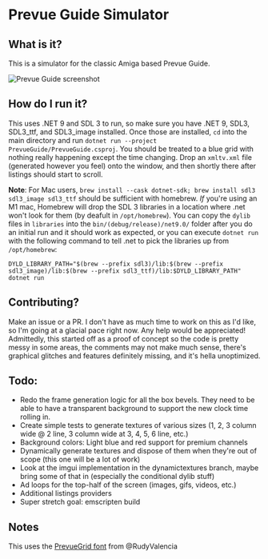 # Prevue Guide Simulator

## What is it?
This is a simulator for the classic Amiga based Prevue Guide.

![Prevue Guide screenshot](/.readme/guide.png)

## How do I run it?
This uses .NET 9 and SDL 3 to run, so make sure you have .NET 9,  SDL3, SDL3_ttf, and SDL3_image installed. Once those are installed, `cd` into the main directory and run `dotnet run --project PrevueGuide/PrevueGuide.csproj`. You should be treated to a blue grid with nothing really happening except the time changing. Drop an `xmltv.xml` file (generated however you feel) onto the window, and then shortly there after listings should start to scroll.

**Note**: For Mac users, `brew install --cask dotnet-sdk; brew install sdl3 sdl3_image sdl3_ttf` should be sufficient with homebrew. *If* you're using an M1 mac, Homebrew will drop the SDL 3 libraries in a location where .net won't look for them (by deafult in `/opt/homebrew`). You can copy the `dylib` files in `libraries` into the `bin/(debug/release)/net9.0/` folder after you do an initial run and it should work as expected, or you can execute `dotnet run` with the following command to tell .net to pick the libraries up from `/opt/homebrew`:

`DYLD_LIBRARY_PATH="$(brew --prefix sdl3)/lib:$(brew --prefix sdl3_image)/lib:$(brew --prefix sdl3_ttf)/lib:$DYLD_LIBRARY_PATH" dotnet run`

## Contributing?
Make an issue or a PR. I don't have as much time to work on this as I'd like, so I'm going at a glacial pace right now. Any help would be appreciated! Admittedly, this started off as a proof of concept so the code is pretty messy in some areas, the comments may not make much sense, there's graphical glitches and features definitely missing, and it's hella unoptimized.

## Todo:
- Redo the frame generation logic for all the box bevels. They need to be able to have a transparent background to support the new clock time rolling in.
- Create simple tests to generate textures of various sizes (1, 2, 3 column wide @ 2 line, 3 column wide at 3, 4, 5, 6 line, etc.)
- Background colors: Light blue and red support for premium channels
- Dynamically generate textures and dispose of them when they're out of scope (this one will be a lot of work)
- Look at the imgui implementation in the dynamictextures branch, maybe bring some of that in (especially the conditional dylib stuff)
- Ad loops for the top-half of the screen (images, gifs, videos, etc.)
- Additional listings providers
- Super stretch goal: emscripten build

## Notes
This uses the [PrevueGrid font](https://ariweinstein.com/prevue/viewtopic.php?t=449) from @RudyValencia
